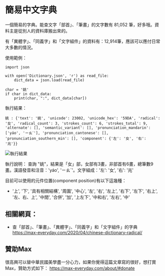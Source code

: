 # 簡易中文字典
一個簡易的字典。能查文字「部首」、「筆畫」的文字數有 81,052 筆，好多哦。資料主是從別人的資料庫搬出來的。

有「異體字」、「同義字」和「文字組件」的資料有：12,914筆，應該可以應付日常大多數的情況。


使用範例：

```
import json

with open('Dictionary.json', 'r') as read_file:
    dict_data = json.load(read_file)
   
char = '姚'
if char in dict_data:
    print(char, ":", dict_data[char])
```

執行結果：
```
姚 : {'text': '姚', 'unicode': 23002, 'unicode_hex': '59DA', 'radical': '女', 'radical_count': 3, 'strokes_count': 6, 'strokes_total': 9, 'alternate': [], 'semantic_variant': [], 'pronunciation_mandarin': ['yáo', 'ㄧㄠˊ'], 'pronunciation_cantonese': [], 'pronunciation_southern_min': [], 'component': {'左': '女', '右': '兆'}}
```
![執行結果](https://github.com/max32002/chinese-dictionary/raw/master/preview/runtime-query-dict.png)


執行說明：
查詢 "姚"，結果是「女」部，女部有3畫，非部首有6畫，總筆數9畫。漢語發音和注音：'yáo', 'ㄧㄠˊ'。文字組成：'左': '女', '右': '兆'


目前可以使用的元件位置(component position)有以下這幾種：
* '上', '下', '具有相關結構', '周圍', '中心', '左', '右', '左上', '右下', '左下', '右上', '左、右、上', '中間', '合併', '加', '上左下', '中和右', '左右', '中'

## 相關網頁：
* 查「部首」、「筆畫」、「異體字」、「同義字」和「文字組件」的字典
https://max-everyday.com/2020/04/chinese-dictionary-radical/


## 贊助Max

很高興可以替中華民國美學盡一分心力，如果你覺得這篇文章寫的很好，想打賞Max，贊助方式如下：
https://max-everyday.com/about/#donate
